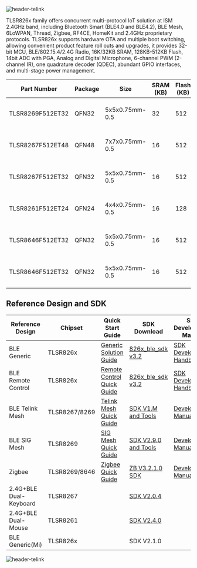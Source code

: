 ![header-telink]({{site.baseurl}}/header-telink.jpg)

TLSR826x family offers concurrent multi-protocol IoT solution at ISM 2.4GHz band, including Bluetooth Smart (BLE4.0 and BLE4.2), BLE Mesh, 6LoWPAN, Thread, Zigbee, RF4CE, HomeKit and 2.4GHz proprietary protocols. TLSR826x supports hardware OTA and multiple boot switching, allowing convenient product feature roll outs and upgrades, it provides 32-bit MCU, BLE/802.15.4/2.4G Radio, 16K/32KB SRAM, 128KB-512KB Flash, 14bit ADC with PGA, Analog and Digital Microphone, 6-channel PWM (2-channel IR), one quadrature decoder (QDEC), abundant GPIO interfaces, and multi-stage power management.

| Part Number      | Package | Size           | SRAM (KB) | Flash (KB) | Tx    | Rx           | Power Consumption                                                                         | Protocol                            |
|------------------|---------|----------------|-----------|------------|-------|--------------|-------------------------------------------------------------------------------------------|-------------------------------------|
| TLSR8269F512ET32 | QFN32   | 5x5x0.75mm-0.5 | 32        | 512        | +7dBm | -92dBm@BLE1M | 12mA@Rx_transceiver 15mA@Tx0dBm_transceiver 10uA@suspend(SRAM) 1.7uA@deepsleep(IO_Wakeup) | BLE5.0(2M Only)/Zigbee/SigMesh/2.4G |
| TLSR8267F512ET48 | QFN48   | 7x7x0.75mm-0.5 | 16        | 512        | +7dBm | -92dBm@BLE1M | 12mA@Rx_transceiver 15mA@Tx0dBm_transceiver 10uA@suspend(SRAM) 1.7uA@deepsleep(IO_Wakeup) | BLE4.2/2.4G                         |
| TLSR8267F512ET32 | QFN32   | 5x5x0.75mm-0.5 | 16        | 512        | +7dBm | -92dBm@BLE1M | 12mA@Rx_transceiver 15mA@Tx0dBm_transceiver 10uA@suspend(SRAM) 1.7uA@deepsleep(IO_Wakeup) | BLE4.2/2.4G                         |
| TLSR8261F512ET24 | QFN24   | 4x4x0.75mm-0.5 | 16        | 128        | +7dBm | -92dBm@BLE1M | 12mA@Rx_transceiver 15mA@Tx0dBm_transceiver 10uA@suspend(SRAM) 1.7uA@deepsleep(IO_Wakeup) | BLE4.2/2.4G                         |
| TLSR8646F512ET32 | QFN32   | 5x5x0.75mm-0.5 | 16        | 512        | +7dBm | -92dBm@BLE1M | 12mA@Rx_transceiver 15mA@Tx0dBm_transceiver 10uA@suspend(SRAM) 1.7uA@deepsleep(IO_Wakeup) | BLE4.2/2.4G                         |
| TLSR8646F512ET32 | QFN32   | 5x5x0.75mm-0.5 | 16        | 512        | +7dBm | -92dBm@BLE1M | 12mA@Rx_transceiver 15mA@Tx0dBm_transceiver 10uA@suspend(SRAM) 1.7uA@deepsleep(IO_Wakeup) | Zigbee/2.4G                         |


## Reference Design and SDK

| Reference Design       | Chipset       | Quick Start Guide          | SDK Download         | SDK Development Manual | HW Design Document                 |
|------------------------|---------------|----------------------------|----------------------|------------------------|------------------------------------|
| BLE Generic            | TLSR826x      | [Generic Solution Guide](http://wiki.telink-semi.cn/dokuwiki/doku.php?id=menu:solution:generic)     | [826x_ble_sdk v3.2](http://wiki.telink-semi.cn/tools_and_sdk/BLE_SDK/826x_SDK/ble_sdk.rar)    | [SDK Developer Handbook](http://wiki.telink-semi.cn/tools_and_sdk/BLE_SDK/826x_SDK/Handbook.zip) | [826x Generic Ref](http://wiki.telink-semi.cn/doc/hw/TLSR826X_DevelopmentBoard_TLSR826XDK48D.zip)                   |
| BLE Remote Control     | TLSR826x      | [Remote Control Quick Guide](http://wiki.telink-semi.cn/dokuwiki/doku.php?id=menu:solution:rcu826x) | [826x_ble_sdk v3.2](http://wiki.telink-semi.cn/tools_and_sdk/BLE_SDK/826x_SDK/ble_sdk.rar)    | [SDK Developer Handbook](http://wiki.telink-semi.cn/tools_and_sdk/BLE_SDK/826x_SDK/Handbook.zip) | [826x RCU Ref](http://wiki.telink-semi.cn/doc/hw/TLSR826X_AudioRCU_TLSR826XRC48D.zip)                       |
| BLE Telink Mesh        | TLSR8267/8269 | [Telink Mesh Quick Guide](http://wiki.telink-semi.cn/dokuwiki/doku.php?id=menu:solution:telinkmesh)    | [SDK V1.M and Tools](http://wiki.telink-semi.cn/telink_shenzhen/telink_mesh/telink_mesh_sdk.7z)   | [Development Manual](http://wiki.telink-semi.cn/telink_shenzhen/telink_mesh/telink_mesh_doc.7z)     | [826x Generic Ref](http://wiki.telink-semi.cn/doc/hw/TLSR826X_DevelopmentBoard_TLSR826XDK48D.zip) | [826x Blub Demo](http://wiki.telink-semi.cn/doc/hw/TLSR826X_Dongle_TLSR826XDG32D.zip)  |
| BLE SIG Mesh           | TLSR8269      | [SIG Mesh Quick Guide](http://wiki.telink-semi.cn/dokuwiki/doku.php?id=menu:solution:mesh)       | [SDK V2.9.0 and Tools](http://wiki.telink-semi.cn/telink_shenzhen/SIG_mesh/sig_mesh_sdk.7z) | [Development Manual](http://wiki.telink-semi.cn/telink_shenzhen/SIG_mesh/sig_mesh_doc.7z)     | [826x Generic Ref](http://wiki.telink-semi.cn/doc/hw/TLSR826X_DevelopmentBoard_TLSR826XDK48D.zip) | [826x Blub Demo](http://wiki.telink-semi.cn/doc/hw/TLSR826X_Dongle_TLSR826XDG32D.zip)  |
| Zigbee                 | TLSR8269/8646 | [Zigbee Quick Guide](http://wiki.telink-semi.cn/doc/an/AN_18110500-E_Telink%20Zigbee%20Demo%20User%20Guide.pdf)         | [ZB V3.2.1.0 SDK ](http://wiki.telink-semi.cn/tools_and_sdk//Zigbee_SDK/82xx_SDK/zigbee_sdk.zip)      | [Development Manual](http://wiki.telink-semi.cn/doc/an/AN_19052900-E_Telink%20Zigbee%20SDK%20Developer%20Manual.pdf)     | [826x Generic Ref](http://wiki.telink-semi.cn/doc/hw/TLSR826X_DevelopmentBoard_TLSR826XDK48D.zip) | [826x Dongle Ref](http://wiki.telink-semi.cn/doc/hw/TLSR826X_Dongle_TLSR826XDG32D.zip) |
| 2.4G+BLE Dual-Keyboard | TLSR8267      |                            | [SDK V2.0.4](http://wiki.telink-semi.cn/telink_shenzhen/dual_keyboard/826x/dual_km_8267.7z)           |                        |                                    |
| 2.4G+BLE Dual-Mouse    | TLSR8261      |                            | [SDK V2.4.0](http://wiki.telink-semi.cn/telink_shenzhen/dual_mouse/826x/dual_mouse_8261.7z)           |                        |                                    |
| BLE Generic(Mi)        | TLSR826x      |                            | SDK V2.1.0           |                        |                                    |
![header-telink]({{site.baseurl}}/header-telink.jpg)